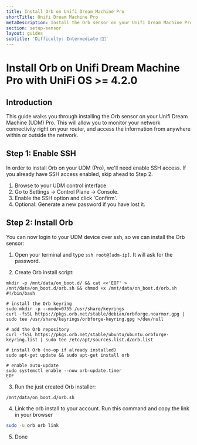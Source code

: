 ```yaml
---
title: Install Orb on Unifi Dream Machine Pro
shortTitle: Unifi Dream Machine Pro
metaDescription: Install the Orb sensor on your Unifi Dream Machine Pro
section: setup-sensor
layout: guides
subtitle: 'Difficulty: Intermediate 🧑‍🔬'
---
```


# Install Orb on Unifi Dream Machine Pro with UniFi OS >= 4.2.0

## Introduction

This guide walks you through installing the Orb sensor on your Unifi Dream Machine (UDM) Pro. This will allow you to monitor your network connectivity right on your router, and access the information from anywhere within or outside the network.

## Step 1: Enable SSH

In order to install Orb on your UDM (Pro), we'll need enable SSH access. If you already have SSH access enabled, skip ahead to Step 2.

1. Browse to your UDM control interface
2. Go to Settings -> Control Plane -> Console.
3. Enable the SSH option and click 'Confirm'.
4. Optional: Generate a new password if you have lost it.

## Step 2: Install Orb

You can now login to your UDM device over ssh, so we can install the Orb sensor:

1. Open your terminal and type `ssh root@[udm-ip]`. It will ask for the password.

2. Create Orb install script:

```
mkdir -p /mnt/data/on_boot.d/ && cat <<'EOF' > /mnt/data/on_boot.d/orb.sh && chmod +x /mnt/data/on_boot.d/orb.sh
#!/bin/bash

# install the Orb keyring
sudo mkdir -p --mode=0755 /usr/share/keyrings
curl -fsSL https://pkgs.orb.net/stable/debian/orbforge.noarmor.gpg | sudo tee /usr/share/keyrings/orbforge-keyring.gpg >/dev/null

# add the Orb repository
curl -fsSL https://pkgs.orb.net/stable/ubuntu/ubuntu.orbforge-keyring.list | sudo tee /etc/apt/sources.list.d/orb.list

# install Orb (no-op if already installed)
sudo apt-get update && sudo apt-get install orb

# enable auto-update
sudo systemctl enable --now orb-update.timer
EOF
```

3. Run the just created Orb installer:

```
/mnt/data/on_boot.d/orb.sh
```

4. Link the orb install to your account. Run this command and copy the link in your browser

```bash
sudo -u orb orb link
```

5. Done
